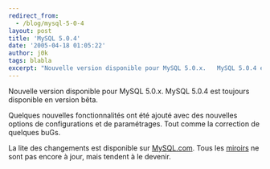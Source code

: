 ```yaml
---
redirect_from:
  - /blog/mysql-5-0-4
layout: post
title: 'MySQL 5.0.4'
date: '2005-04-18 01:05:22'
author: j0k
tags: blabla
excerpt: "Nouvelle version disponible pour MySQL 5.0.x.   MySQL 5.0.4 est toujours disponible en version bêta.  \n  \nQuelques nouvelles fonctionnalités ont été ajouté avec des nouvelles options de configurations et de paramétrages.   Tout comme la correction de quelques buGs.  \n  \nLa lite des changements est disponible sur      …"
---
```


Nouvelle version disponible pour MySQL 5.0.x.   MySQL 5.0.4 est toujours disponible en version bêta.

Quelques nouvelles fonctionnalités ont été ajouté avec des nouvelles options de configurations et de paramétrages.   Tout comme la correction de quelques buGs.

La lite des changements est disponible sur [MySQL.com](http://dev.mysql.com/doc/mysql/en/news-5-0-4.html).   Tous les [miroirs](http://dev.mysql.com/downloads/mysql/5.0.html) ne sont pas encore à jour, mais tendent à le devenir.
